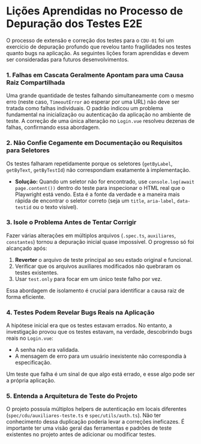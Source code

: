 # Lições Aprendidas no Processo de Depuração dos Testes E2E

O processo de extensão e correção dos testes para o `CDU-01` foi um exercício de depuração profundo que revelou tanto fragilidades nos testes quanto bugs na aplicação. As seguintes lições foram aprendidas e devem ser consideradas para futuros desenvolvimentos.

### 1. Falhas em Cascata Geralmente Apontam para uma Causa Raiz Compartilhada

Uma grande quantidade de testes falhando simultaneamente com o mesmo erro (neste caso, `TimeoutError` ao esperar por uma URL) não deve ser tratada como falhas individuais. O padrão indicou um problema fundamental na inicialização ou autenticação da aplicação no ambiente de teste. A correção de uma única alteração no `Login.vue` resolveu dezenas de falhas, confirmando essa abordagem.

### 2. Não Confie Cegamente em Documentação ou Requisitos para Seletores

Os testes falharam repetidamente porque os seletores (`getByLabel`, `getByText`, `getByTestId`) não correspondiam exatamente à implementação.

- **Solução:** Quando um seletor não for encontrado, use `console.log(await page.content())` dentro do teste para inspecionar o HTML real que o Playwright está vendo. Esta é a fonte da verdade e a maneira mais rápida de encontrar o seletor correto (seja um `title`, `aria-label`, `data-testid` ou o texto visível).

### 3. Isole o Problema Antes de Tentar Corrigir

Fazer várias alterações em múltiplos arquivos (`.spec.ts`, `auxiliares`, `constantes`) tornou a depuração inicial quase impossível. O progresso só foi alcançado após:

1.  **Reverter** o arquivo de teste principal ao seu estado original e funcional.
2.  Verificar que os arquivos auxiliares modificados não quebraram os testes existentes.
3.  Usar `test.only` para focar em um único teste falho por vez.

Essa abordagem de isolamento é crucial para identificar a causa raiz de forma eficiente.

### 4. Testes Podem Revelar Bugs Reais na Aplicação

A hipótese inicial era que os testes estavam errados. No entanto, a investigação provou que os testes estavam, na verdade, descobrindo bugs reais no `Login.vue`:

- A senha não era validada.
- A mensagem de erro para um usuário inexistente não correspondia à especificação.

Um teste que falha é um sinal de que algo está errado, e esse algo pode ser a própria aplicação.

### 5. Entenda a Arquitetura de Teste do Projeto

O projeto possuía múltiplos helpers de autenticação em locais diferentes (`spec/cdu/auxiliares-teste.ts` e `spec/utils/auth.ts`). Não ter conhecimento dessa duplicação poderia levar a correções ineficazes. É importante ter uma visão geral das ferramentas e padrões de teste existentes no projeto antes de adicionar ou modificar testes.
